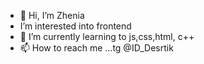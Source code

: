 - 👋 Hi, I’m Zhenia
-  I’m interested into frontend
- 🌱 I’m currently learning to js,css,html, c++
- 📫 How to reach me ...tg @ID_Desrtik

<!---
--->
